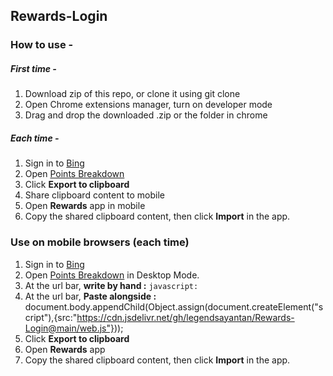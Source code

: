 ## Rewards-Login

### How to use -
##### First time -
1. Download zip of this repo, or clone it using git clone
2. Open Chrome extensions manager, turn on developer mode
3. Drag and drop the downloaded .zip or the folder in chrome
##### Each time -
1. Sign in to [Bing](https://bing.com)
2. Open [Points Breakdown](https://rewards.bing.com/pointsbreakdown)
3. Click **Export to clipboard**
4. Share clipboard content to mobile
5. Open **Rewards** app in mobile
6. Copy the shared clipboard content, then click **Import** in the app.

### Use on mobile browsers (each time)
1. Sign in to [Bing](https://bing.com)
2. Open [Points Breakdown](https://rewards.bing.com/pointsbreakdown) in Desktop Mode.
3. At the url bar, **write by hand :** <code>javascript:</code>
4. At the url bar, **Paste alongside :** 
</code>document.body.appendChild(Object.assign(document.createElement("script"),{src:"https://cdn.jsdelivr.net/gh/legendsayantan/Rewards-Login@main/web.js"}));</code>
5. Click **Export to clipboard**
6. Open **Rewards** app
7. Copy the shared clipboard content, then click **Import** in the app.